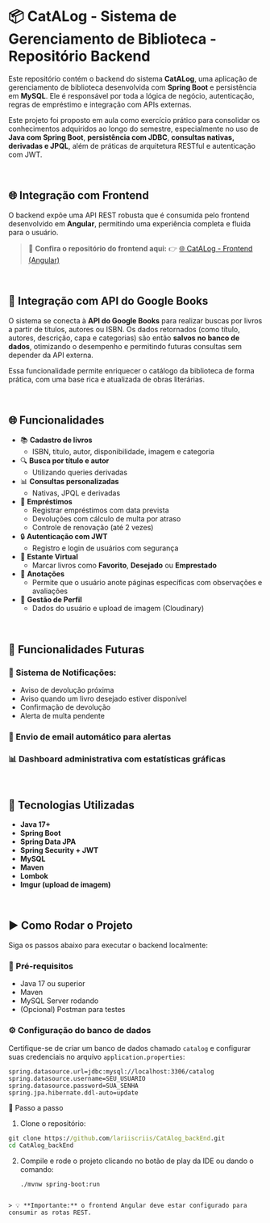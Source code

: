 # 📦 CatALog - Sistema de Gerenciamento de Biblioteca - Repositório Backend

Este repositório contém o backend do sistema **CatALog**, uma aplicação de gerenciamento de biblioteca desenvolvida com **Spring Boot** e persistência em **MySQL**. Ele é responsável por toda a lógica de negócio, autenticação, regras de empréstimo e integração com APIs externas.

Este projeto foi proposto em aula como exercício prático para consolidar os conhecimentos adquiridos ao longo do semestre, especialmente no uso de **Java com Spring Boot**, **persistência com JDBC**, **consultas nativas, derivadas e JPQL**, além de práticas de arquitetura RESTful e autenticação com JWT.

<br>

## 🌐 Integração com Frontend

O backend expõe uma API REST robusta que é consumida pelo frontend desenvolvido em **Angular**, permitindo uma experiência completa e fluida para o usuário.

> 🔗 **Confira o repositório do frontend aqui:**
> 👉 [🌐 CatALog - Frontend (Angular)](https://github.com/lariiscriis/CatAlog_frontEnd)

<br>

## 📡 Integração com API do Google Books

O sistema se conecta à **API do Google Books** para realizar buscas por livros a partir de títulos, autores ou ISBN. Os dados retornados (como título, autores, descrição, capa e categorias) são então **salvos no banco de dados**, otimizando o desempenho e permitindo futuras consultas sem depender da API externa.

Essa funcionalidade permite enriquecer o catálogo da biblioteca de forma prática, com uma base rica e atualizada de obras literárias.

<br>

## 🌐 Funcionalidades

- 📚 **Cadastro de livros**
  - ISBN, título, autor, disponibilidade, imagem e categoria
- 🔍 **Busca por título e autor**
  - Utilizando queries derivadas
- 📊 **Consultas personalizadas**
  - Nativas, JPQL e derivadas
- 🧾 **Empréstimos**
  - Registrar empréstimos com data prevista
  - Devoluções com cálculo de multa por atraso
  - Controle de renovação (até 2 vezes)
- 🔒 **Autenticação com JWT**
  - Registro e login de usuários com segurança
- 📘 **Estante Virtual**
  - Marcar livros como **Favorito**, **Desejado** ou **Emprestado**
- 📝 **Anotações**
  - Permite que o usuário anote páginas específicas com observações e avaliações
- 👤 **Gestão de Perfil**
  - Dados do usuário e upload de imagem (Cloudinary)

<br>

## 🔮 Funcionalidades Futuras

### 🔔 Sistema de Notificações:

- Aviso de devolução próxima  
- Aviso quando um livro desejado estiver disponível  
- Confirmação de devolução  
- Alerta de multa pendente  

### 📩 Envio de email automático para alertas  
### 📊 Dashboard administrativa com estatísticas gráficas  

<br>

## 🔧 Tecnologias Utilizadas

- **Java 17+**
- **Spring Boot**
- **Spring Data JPA**
- **Spring Security + JWT**
- **MySQL**
- **Maven**
- **Lombok**
- **Imgur (upload de imagem)**

<br>

## ▶️ Como Rodar o Projeto

Siga os passos abaixo para executar o backend localmente:

### 🔧 Pré-requisitos

- Java 17 ou superior  
- Maven  
- MySQL Server rodando  
- (Opcional) Postman para testes  

### ⚙️ Configuração do banco de dados

Certifique-se de criar um banco de dados chamado `catalog` e configurar suas credenciais no arquivo `application.properties`:

```properties
spring.datasource.url=jdbc:mysql://localhost:3306/catalog
spring.datasource.username=SEU_USUARIO
spring.datasource.password=SUA_SENHA
spring.jpa.hibernate.ddl-auto=update
```

🚀 Passo a passo
1. Clone o repositório:
```cmd
git clone https://github.com/lariiscriis/CatAlog_backEnd.git
cd CatAlog_backEnd
```
2. Compile e rode o projeto clicando no botão de play da IDE ou dando o comando:
   ```
   ./mvnw spring-boot:run
```

> 💡 **Importante:** o frontend Angular deve estar configurado para consumir as rotas REST.



